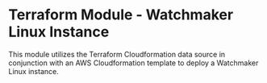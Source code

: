 # Terraform Module - Watchmaker Linux Instance

This module utilizes the Terraform Cloudformation data source in conjunction with an AWS Cloudformation template
to deploy a Watchmaker Linux instance.

